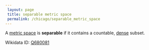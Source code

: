 ```yaml
---
 layout: page
 title: separable metric space
 permalink: /chicago/separable_metric_space
---
```

A [metric space](https://defsmath.github.io/DefsMath/metric_space) is **separable** if it contains a countable, [dense](https://defsmath.github.io/DefsMath/dense) subset.

Wikidata ID: [Q680081](https://www.wikidata.org/wiki/Q680081)